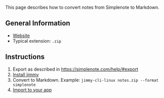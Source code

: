 This page describes how to convert notes from Simplenote to Markdown.

## General Information

- [Website](https://simplenote.com/)
- Typical extension: `.zip`

## Instructions

1. Export as described in <https://simplenote.com/help/#export>
2. [Install jimmy](../index.md#installation)
3. Convert to Markdown. Example: `jimmy-cli-linux notes.zip --format simplenote`
4. [Import to your app](../import_instructions.md)
